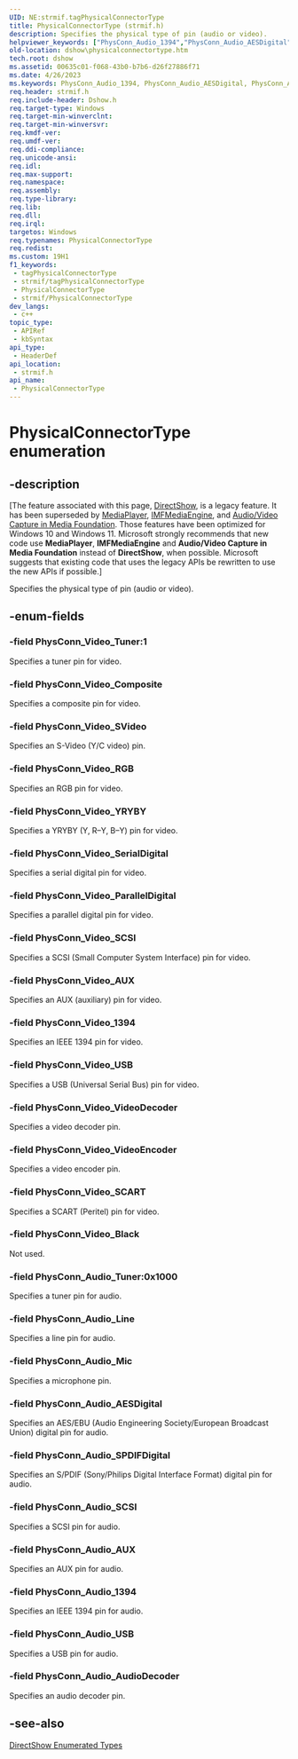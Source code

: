 ```yaml
---
UID: NE:strmif.tagPhysicalConnectorType
title: PhysicalConnectorType (strmif.h)
description: Specifies the physical type of pin (audio or video).
helpviewer_keywords: ["PhysConn_Audio_1394","PhysConn_Audio_AESDigital","PhysConn_Audio_AUX","PhysConn_Audio_AudioDecoder","PhysConn_Audio_Line","PhysConn_Audio_Mic","PhysConn_Audio_SCSI","PhysConn_Audio_SPDIFDigital","PhysConn_Audio_Tuner","PhysConn_Audio_USB","PhysConn_Video_1394","PhysConn_Video_AUX","PhysConn_Video_Black","PhysConn_Video_Composite","PhysConn_Video_ParallelDigital","PhysConn_Video_RGB","PhysConn_Video_SCART","PhysConn_Video_SCSI","PhysConn_Video_SVideo","PhysConn_Video_SerialDigital","PhysConn_Video_Tuner","PhysConn_Video_USB","PhysConn_Video_VideoDecoder","PhysConn_Video_VideoEncoder","PhysConn_Video_YRYBY","PhysicalConnectorType","PhysicalConnectorType enumeration [DirectShow]","PhysicalConnectorTypeEnumeration","dshow.physicalconnectortype","strmif/PhysConn_Audio_1394","strmif/PhysConn_Audio_AESDigital","strmif/PhysConn_Audio_AUX","strmif/PhysConn_Audio_AudioDecoder","strmif/PhysConn_Audio_Line","strmif/PhysConn_Audio_Mic","strmif/PhysConn_Audio_SCSI","strmif/PhysConn_Audio_SPDIFDigital","strmif/PhysConn_Audio_Tuner","strmif/PhysConn_Audio_USB","strmif/PhysConn_Video_1394","strmif/PhysConn_Video_AUX","strmif/PhysConn_Video_Black","strmif/PhysConn_Video_Composite","strmif/PhysConn_Video_ParallelDigital","strmif/PhysConn_Video_RGB","strmif/PhysConn_Video_SCART","strmif/PhysConn_Video_SCSI","strmif/PhysConn_Video_SVideo","strmif/PhysConn_Video_SerialDigital","strmif/PhysConn_Video_Tuner","strmif/PhysConn_Video_USB","strmif/PhysConn_Video_VideoDecoder","strmif/PhysConn_Video_VideoEncoder","strmif/PhysConn_Video_YRYBY","strmif/PhysicalConnectorType"]
old-location: dshow\physicalconnectortype.htm
tech.root: dshow
ms.assetid: 00635c01-f068-43b0-b7b6-d26f27886f71
ms.date: 4/26/2023
ms.keywords: PhysConn_Audio_1394, PhysConn_Audio_AESDigital, PhysConn_Audio_AUX, PhysConn_Audio_AudioDecoder, PhysConn_Audio_Line, PhysConn_Audio_Mic, PhysConn_Audio_SCSI, PhysConn_Audio_SPDIFDigital, PhysConn_Audio_Tuner, PhysConn_Audio_USB, PhysConn_Video_1394, PhysConn_Video_AUX, PhysConn_Video_Black, PhysConn_Video_Composite, PhysConn_Video_ParallelDigital, PhysConn_Video_RGB, PhysConn_Video_SCART, PhysConn_Video_SCSI, PhysConn_Video_SVideo, PhysConn_Video_SerialDigital, PhysConn_Video_Tuner, PhysConn_Video_USB, PhysConn_Video_VideoDecoder, PhysConn_Video_VideoEncoder, PhysConn_Video_YRYBY, PhysicalConnectorType, PhysicalConnectorType enumeration [DirectShow], PhysicalConnectorTypeEnumeration, dshow.physicalconnectortype, strmif/PhysConn_Audio_1394, strmif/PhysConn_Audio_AESDigital, strmif/PhysConn_Audio_AUX, strmif/PhysConn_Audio_AudioDecoder, strmif/PhysConn_Audio_Line, strmif/PhysConn_Audio_Mic, strmif/PhysConn_Audio_SCSI, strmif/PhysConn_Audio_SPDIFDigital, strmif/PhysConn_Audio_Tuner, strmif/PhysConn_Audio_USB, strmif/PhysConn_Video_1394, strmif/PhysConn_Video_AUX, strmif/PhysConn_Video_Black, strmif/PhysConn_Video_Composite, strmif/PhysConn_Video_ParallelDigital, strmif/PhysConn_Video_RGB, strmif/PhysConn_Video_SCART, strmif/PhysConn_Video_SCSI, strmif/PhysConn_Video_SVideo, strmif/PhysConn_Video_SerialDigital, strmif/PhysConn_Video_Tuner, strmif/PhysConn_Video_USB, strmif/PhysConn_Video_VideoDecoder, strmif/PhysConn_Video_VideoEncoder, strmif/PhysConn_Video_YRYBY, strmif/PhysicalConnectorType
req.header: strmif.h
req.include-header: Dshow.h
req.target-type: Windows
req.target-min-winverclnt: 
req.target-min-winversvr: 
req.kmdf-ver: 
req.umdf-ver: 
req.ddi-compliance: 
req.unicode-ansi: 
req.idl: 
req.max-support: 
req.namespace: 
req.assembly: 
req.type-library: 
req.lib: 
req.dll: 
req.irql: 
targetos: Windows
req.typenames: PhysicalConnectorType
req.redist: 
ms.custom: 19H1
f1_keywords:
 - tagPhysicalConnectorType
 - strmif/tagPhysicalConnectorType
 - PhysicalConnectorType
 - strmif/PhysicalConnectorType
dev_langs:
 - c++
topic_type:
 - APIRef
 - kbSyntax
api_type:
 - HeaderDef
api_location:
 - strmif.h
api_name:
 - PhysicalConnectorType
---
```


# PhysicalConnectorType enumeration


## -description

\[The feature associated with this page, [DirectShow](/windows/win32/directshow/directshow), is a legacy feature. It has been superseded by [MediaPlayer](/uwp/api/Windows.Media.Playback.MediaPlayer), [IMFMediaEngine](/windows/win32/api/mfmediaengine/nn-mfmediaengine-imfmediaengine), and [Audio/Video Capture in Media Foundation](windows/win32/medfound/audio-video-capture-in-media-foundation). Those features have been optimized for Windows 10 and Windows 11. Microsoft strongly recommends that new code use **MediaPlayer**, **IMFMediaEngine** and **Audio/Video Capture in Media Foundation** instead of **DirectShow**, when possible. Microsoft suggests that existing code that uses the legacy APIs be rewritten to use the new APIs if possible.\]

Specifies the physical type of pin (audio or video).

## -enum-fields

### -field PhysConn_Video_Tuner:1

Specifies a tuner pin for video.

### -field PhysConn_Video_Composite

Specifies a composite pin for video.

### -field PhysConn_Video_SVideo

Specifies an S-Video (Y/C video) pin.

### -field PhysConn_Video_RGB

Specifies an RGB pin for video.

### -field PhysConn_Video_YRYBY

Specifies a YRYBY (Y, R–Y, B–Y) pin for video.

### -field PhysConn_Video_SerialDigital

Specifies a serial digital pin for video.

### -field PhysConn_Video_ParallelDigital

Specifies a parallel digital pin for video.

### -field PhysConn_Video_SCSI

Specifies a SCSI (Small Computer System Interface) pin for video.

### -field PhysConn_Video_AUX

Specifies an AUX (auxiliary) pin for video.

### -field PhysConn_Video_1394

Specifies an IEEE 1394 pin for video.

### -field PhysConn_Video_USB

Specifies a USB (Universal Serial Bus) pin for video.

### -field PhysConn_Video_VideoDecoder

Specifies a video decoder pin.

### -field PhysConn_Video_VideoEncoder

Specifies a video encoder pin.

### -field PhysConn_Video_SCART

Specifies a SCART (Peritel) pin for video.

### -field PhysConn_Video_Black

Not used.

### -field PhysConn_Audio_Tuner:0x1000

Specifies a tuner pin for audio.

### -field PhysConn_Audio_Line

Specifies a line pin for audio.

### -field PhysConn_Audio_Mic

Specifies a microphone pin.

### -field PhysConn_Audio_AESDigital

Specifies an AES/EBU (Audio Engineering Society/European Broadcast Union) digital pin for audio.

### -field PhysConn_Audio_SPDIFDigital

Specifies an S/PDIF (Sony/Philips Digital Interface Format) digital pin for audio.

### -field PhysConn_Audio_SCSI

Specifies a SCSI pin for audio.

### -field PhysConn_Audio_AUX

Specifies an AUX pin for audio.

### -field PhysConn_Audio_1394

Specifies an IEEE 1394 pin for audio.

### -field PhysConn_Audio_USB

Specifies a USB pin for audio.

### -field PhysConn_Audio_AudioDecoder

Specifies an audio decoder pin.

## -see-also

<a href="/windows/desktop/DirectShow/directshow-enumerated-types">DirectShow Enumerated Types</a>
